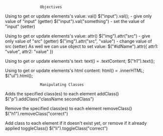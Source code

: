 					Objectives

Using to get or update elements's value:
val()
$("input").val(); - give only value of "input" (getter)
$("input").val("something") - set the value of "input" (setter)

Using to get or update elements's value:
attr()
$("img").attr("src") - give only value of "src" (getter)
$("img").attr("src", "value") - change value of src (setter)
As well we can use object to set value:
$("#idName").attr({
	attr1: "value",
	attr2: "value"
})

Using to get or update elements's text:
text() = .textContent;
$("h1").text();

Using to get or update elements's html content:
html() = .innerHTML;
$("ul").html();

					Manipulating Classes

Adds the specified class(es) to each element
addClass()
$("p").addClass("className secondClass")

Remove the specified class(es) to each element
removeClass()
$("h1").removeClass("correct")

Add class to each element if it doesn't exist yet, or remove if it already applied
toggleClass()
$("li").toggleClass("correct")